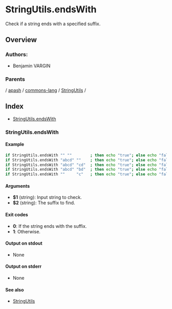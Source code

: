 # StringUtils.endsWith

Check if a string ends with a specified suffix.

## Overview

<!-- -->

### Authors:
* Benjamin VARGIN

### Parents
<!-- apash.parentBegin -->
[](../../../../.md) / [apash](../../../apash.md) / [commons-lang](../../commons-lang.md) / [StringUtils](../StringUtils.md) / 
<!-- apash.parentEnd -->

## Index

* [StringUtils.endsWith](#stringutilsendswith)

### StringUtils.endsWith

#### Example

```bash
if StringUtils.endsWith "" ""        ; then echo "true"; else echo "false"; # true
if StringUtils.endsWith "abcd" ""    ; then echo "true"; else echo "false"; # true
if StringUtils.endsWith "abcd" "cd"  ; then echo "true"; else echo "false"; # true
if StringUtils.endsWith "abcd" "bd"  ; then echo "true"; else echo "false"; # false
if StringUtils.endsWith ""     "c"   ; then echo "true"; else echo "false"; # false
```

#### Arguments

* **$1** (string): Input string to check.
* **$2** (string): The suffix to find.

#### Exit codes

* **0**: If the string ends with the suffix.
* **1**: Otherwise.

#### Output on stdout

* None

#### Output on stderr

* None

#### See also

* [StringUtils](../StringUtils.md)

